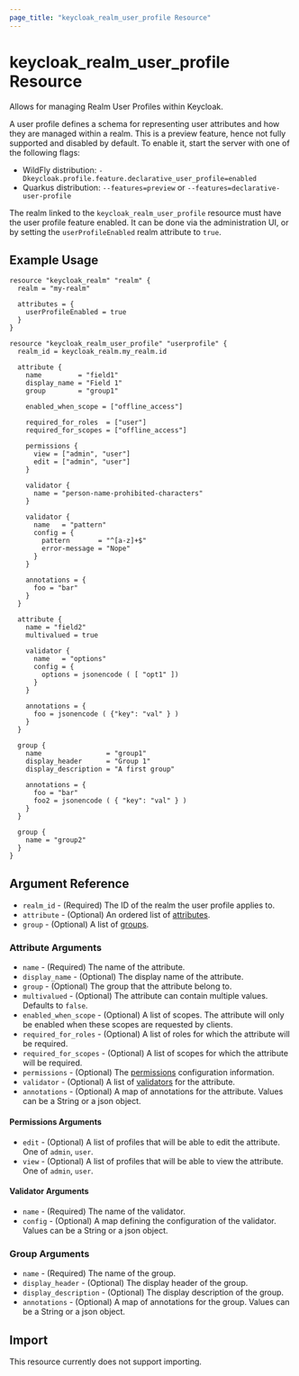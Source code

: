 ```yaml
---
page_title: "keycloak_realm_user_profile Resource"
---
```


# keycloak_realm_user_profile Resource

Allows for managing Realm User Profiles within Keycloak.

A user profile defines a schema for representing user attributes and how they are managed within a realm.
This is a preview feature, hence not fully supported and disabled by default.
To enable it, start the server with one of the following flags:
- WildFly distribution: `-Dkeycloak.profile.feature.declarative_user_profile=enabled`
- Quarkus distribution: `--features=preview` or `--features=declarative-user-profile`

The realm linked to the `keycloak_realm_user_profile` resource must have the user profile feature enabled.
It can be done via the administration UI, or by setting the `userProfileEnabled` realm attribute to `true`.

## Example Usage

```hcl
resource "keycloak_realm" "realm" {
  realm = "my-realm"

  attributes = {
    userProfileEnabled = true
  }
}

resource "keycloak_realm_user_profile" "userprofile" {
  realm_id = keycloak_realm.my_realm.id

  attribute {
    name         = "field1"
    display_name = "Field 1"
    group        = "group1"

    enabled_when_scope = ["offline_access"]

    required_for_roles  = ["user"]
    required_for_scopes = ["offline_access"]

    permissions {
      view = ["admin", "user"]
      edit = ["admin", "user"]
    }

    validator {
      name = "person-name-prohibited-characters"
    }

    validator {
      name   = "pattern"
      config = {
        pattern       = "^[a-z]+$"
        error-message = "Nope"
      }
    }

    annotations = {
      foo = "bar"
    }
  }

  attribute {
    name = "field2"
    multivalued = true

    validator {
      name   = "options"
      config = {
        options = jsonencode ( [ "opt1" ])
      }
    }

    annotations = {
      foo = jsonencode ( {"key": "val" } )
    }
  }

  group {
    name                = "group1"
    display_header      = "Group 1"
    display_description = "A first group"

    annotations = {
      foo = "bar"
      foo2 = jsonencode ( { "key": "val" } )
    }
  }

  group {
    name = "group2"
  }
}
```

## Argument Reference

- `realm_id` - (Required) The ID of the realm the user profile applies to.
- `attribute` - (Optional) An ordered list of [attributes](#attribute-arguments).
- `group` - (Optional) A list of [groups](#group-arguments).

### Attribute Arguments

- `name` - (Required) The name of the attribute.
- `display_name` - (Optional) The display name of the attribute.
- `group` - (Optional) The group that the attribute belong to.
- `multivalued` - (Optional) The attribute can contain multiple values. Defaults to `false`.
- `enabled_when_scope` - (Optional) A list of scopes. The attribute will only be enabled when these scopes are requested by clients.
- `required_for_roles` - (Optional) A list of roles for which the attribute will be required.
- `required_for_scopes` - (Optional) A list of scopes for which the attribute will be required.
- `permissions` - (Optional) The [permissions](#permissions-arguments) configuration information.
- `validator` - (Optional) A list of [validators](#validator-arguments) for the attribute.
- `annotations` - (Optional) A map of annotations for the attribute. Values can be a String or a json object.

#### Permissions Arguments

- `edit` - (Optional) A list of profiles that will be able to edit the attribute. One of `admin`, `user`.
- `view` - (Optional) A list of profiles that will be able to view the attribute. One of `admin`, `user`.

#### Validator Arguments

- `name` - (Required) The name of the validator.
- `config` - (Optional) A map defining the configuration of the validator. Values can be a String or a json object.

### Group Arguments

- `name` - (Required) The name of the group.
- `display_header` - (Optional) The display header of the group.
- `display_description` - (Optional) The display description of the group.
- `annotations` - (Optional) A map of annotations for the group. Values can be a String or a json object.

## Import

This resource currently does not support importing.
